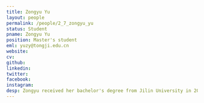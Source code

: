 ```yaml
---
title: Zongyu Yu
layout: people
permalink: /people/2_7_zongyu_yu
status: Student
pname: Zongyu Yu
position: Master's student
eml: yuzy@tongji.edu.cn
website: 
cv: 
github: 
linkedin:
twitter: 
facebook: 
instagram:
desp: Zongyu received her bachelor's degree from Jilin University in 2023. Her research focuses on understanding regulation of spermatogenesis and epigenetic inheritance of small RNA. Recently, she's working on developing the effect of RNA modification on regulation of spermatogenesis.
---
```

